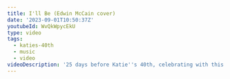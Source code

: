 ```yaml
---
title: I'll Be (Edwin McCain cover)
date: '2023-09-01T10:50:37Z'
youtubeId: WvQkWpycEkU
type: video
tags:
  - katies-40th
  - music
  - video
videoDescription: '25 days before Katie''s 40th, celebrating with this song from 25 years ago!'
---
```


